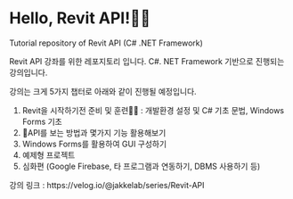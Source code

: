<H1>Hello, Revit API!👋👋</H1>

<p>Tutorial repository of Revit API (C# .NET Framework)</p>
<p>Revit API 강좌를 위한 레포지토리 입니다. C#. NET Framework 기반으로 진행되는 강의입니다.</p>

<p>강의는 크게 5가지 챕터로 아래와 같이 진행될 예정입니다.</p>
<ol>
  <li>Revit을 시작하기전 준비 및 훈련💪💪 : 개발환경 설정 및 C# 기초 문법, Windows Forms 기초</li>
  <li>📘API를 보는 방법과 몇가지 기능 활용해보기</li>
  <li>Windows Forms를 활용하여 GUI 구성하기</li>
  <li>예제형 프로젝트</li>
  <li>심화편 (Google Firebase, 타 프로그램과 연동하기, DBMS 사용하기 등)</li>
</ol>

<p>강의 링크 : https://velog.io/@jakkelab/series/Revit-API</p>

